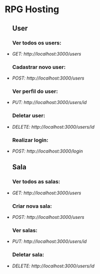 <h1> RPG Hosting </h1>
<ul>
    <h2> User </h2>
    <h3> Ver todos os users: </h3>
    <li><em>GET: http://localhost:3000/users</em></li>
    <h3> Cadastrar novo user: </h3>
    <li><em>POST: http://localhost:3000/users</em></li>
    <h3> Ver perfil do user: </h3>
    <li><em>PUT: http://localhost:3000/users/id</em></li>
    <h3> Deletar user: </h3>
    <li><em>DELETE: http://localhost:3000/users/id</em></li>
    <h3> Realizar login: </h3>
    <li><em>POST: http://localhost:3000/login</em></li>
    <h2> Sala </h2>
    <h3> Ver todos as salas: </h3>
    <li><em>GET: http://localhost:3000/users</em></li>
    <h3> Criar nova sala: </h3>
    <li><em>POST: http://localhost:3000/users</em></li>
    <h3> Ver salas: </h3>
    <li><em>PUT: http://localhost:3000/users/id</em></li>
    <h3> Deletar sala: </h3>
    <li><em>DELETE: http://localhost:3000/users/id</em></li>
</ul>
